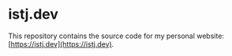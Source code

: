 # istj.dev

This repository contains the source code for my personal website: [https://istj.dev](https://istj.dev).